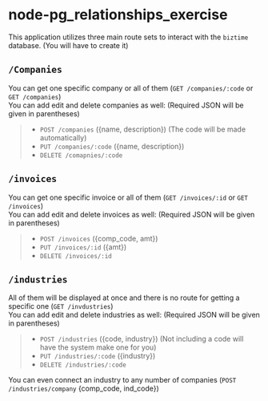 # node-pg_relationships_exercise

This application utilizes three main route sets to interact with the `biztime` database. (You will have to create it)  

## `/Companies`

You can get one specific company or all of them (`GET /companies/:code` or `GET /companies`)  
You can add edit and delete companies as well: (Required JSON will be given in parentheses)
> - `POST /companies` ({name, description}) (The code will be made automatically)
> - `PUT /companies/:code` ({name, description})
> - `DELETE /comapnies/:code`

## `/invoices`

You can get one specific invoice or all of them (`GET /invoices/:id` or `GET /invoices`)  
You can add edit and delete invoices as well: (Required JSON will be given in parentheses)
> - `POST /invoices` ({comp_code, amt})
> - `PUT /invoices/:id` ({amt})
> - `DELETE /invoices/:id`

## `/industries`

All of them will be displayed at once and there is no route for getting a specific one (`GET /invdustries`)  
You can add edit and delete industries as well: (Required JSON will be given in parentheses)
> - `POST /industries` ({code, industry}) (Not including a code will have the system make one for you)
> - `PUT /industries/:code` ({industry})
> - `DELETE /industries/:code`

You can even connect an industry to any number of companies (`POST /industries/company` {comp_code, ind_code})
